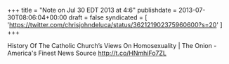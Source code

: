 +++
title = "Note on Jul 30 EDT 2013 at 4:6"
publishdate = 2013-07-30T08:06:04+00:00
draft = false
syndicated = [ 'https://twitter.com/chrisjohndeluca/status/362121902375960600?s=20' ]
+++

History Of The Catholic Church’s Views On Homosexuality | The Onion - America's Finest News Source http://t.co/HNmhiFo7ZL
